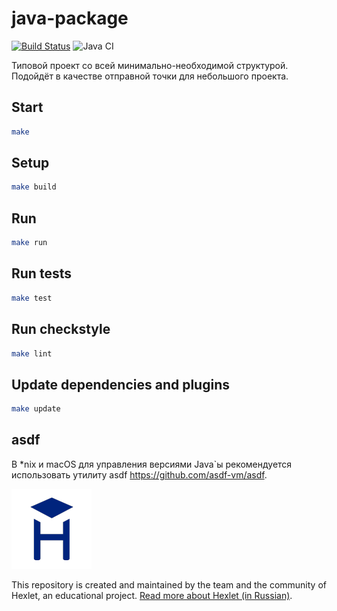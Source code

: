 # java-package

[![Build Status](https://jitpack.io/v/hexlet-boilerplates/java-package.svg)](https://jitpack.io/#hexlet-boilerplates/java-package)
![Java CI](https://github.com/TanyFV/java-package/workflows/Java%20CI/badge.svg)

Типовой проект со всей минимально-необходимой структурой. Подойдёт в качестве отправной точки для небольшого проекта.

## Start

```sh
make
```

## Setup
```sh
make build
```

## Run
```sh
make run
```

## Run tests
```sh
make test
```

## Run checkstyle
```sh
make lint
```

## Update dependencies and plugins
```sh
make update
```

## asdf
В *nix и macOS для управления версиями Java\`ы рекомендуется использовать утилиту asdf https://github.com/asdf-vm/asdf. 

   
[![Hexlet Ltd. logo](https://raw.githubusercontent.com/Hexlet/hexletguides.github.io/master/images/hexlet_logo128.png)](https://ru.hexlet.io/pages/about?utm_source=github&utm_medium=link&utm_campaign=java-package)

This repository is created and maintained by the team and the community of Hexlet, an educational project. [Read more about Hexlet (in Russian)](https://ru.hexlet.io/pages/about?utm_source=github&utm_medium=link&utm_campaign=java-package).
